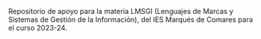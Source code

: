 Repositorio de apoyo para la materia LMSGI (Lenguajes de Marcas y Sistemas de Gestión de la Información), del IES Marqués de Comares para el curso 2023-24.
